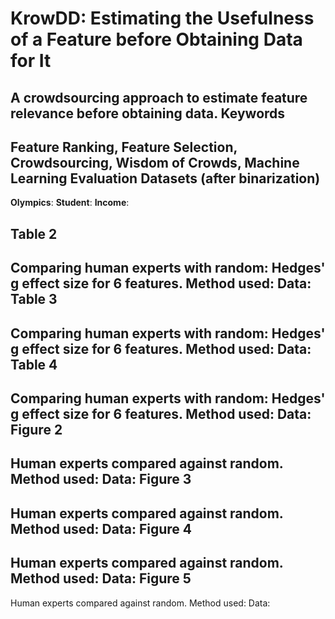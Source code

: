KrowDD: Estimating the Usefulness of a Feature before Obtaining Data for It
===================
A crowdsourcing approach to estimate feature relevance before obtaining data.
Keywords
-------------
Feature Ranking, Feature Selection, Crowdsourcing, Wisdom of Crowds, Machine Learning
Evaluation Datasets (after binarization)
-------------
**Olympics**: 
**Student**:
**Income**:



Table 2
-------------
Comparing human experts with random: Hedges' g effect size for 6 features.
Method used: 
Data: 
Table 3
-------------
Comparing human experts with random: Hedges' g effect size for 6 features.
Method used: 
Data: 
Table 4
-------------
Comparing human experts with random: Hedges' g effect size for 6 features.
Method used: 
Data: 
Figure 2
-------------
Human experts compared against random.
Method used: 
Data: 
Figure 3 
-------------
Human experts compared against random.
Method used: 
Data: 
Figure 4 
-------------
Human experts compared against random.
Method used: 
Data: 
Figure 5 
-------------
Human experts compared against random.
Method used: 
Data: 


